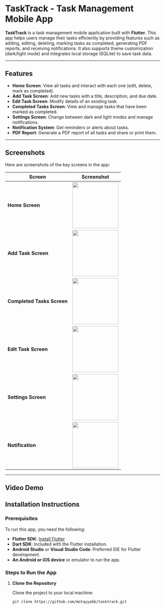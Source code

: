# TaskTrack - Task Management Mobile App

**TaskTrack** is a task management mobile application built with **Flutter**. This app helps users manage their tasks efficiently by providing features such as adding, editing, deleting, marking tasks as completed, generating PDF reports, and receiving notifications. It also supports theme customization (dark/light mode) and integrates local storage (SQLite) to save task data.

---

## Features

- **Home Screen**: View all tasks and interact with each one (edit, delete, mark as completed).
- **Add Task Screen**: Add new tasks with a title, description, and due date.
- **Edit Task Screen**: Modify details of an existing task.
- **Completed Tasks Screen**: View and manage tasks that have been marked as completed.
- **Settings Screen**: Change between dark and light modes and manage notifications.
- **Notification System**: Get reminders or alerts about tasks.
- **PDF Report**: Generate a PDF report of all tasks and share or print them.

---

## Screenshots

Here are screenshots of the key screens in the app:

| **Screen**               | **Screenshot**                           |
|--------------------------|------------------------------------------|
| **Home Screen**           | <img src="https://github.com/user-attachments/assets/e4de2584-ee36-433f-b90b-fed06637ad3a" width="150" height="150"> |
| **Add Task Screen**       | <img src="https://github.com/user-attachments/assets/e3aff5e3-82d6-4672-b05b-5d4cc08627d4" width="150" height="150"> |
| **Completed Tasks Screen**| <img src="https://github.com/user-attachments/assets/56b5edc8-dbb8-4220-86f3-39a9ba6b9cca" width="150" height="150"> |
| **Edit Task Screen**      | <img src="https://github.com/user-attachments/assets/c012d2de-86be-4b2c-ad5d-903860210bcd" width="150" height="150"> |
| **Settings Screen**       | <img src="https://github.com/user-attachments/assets/b4f059e8-1841-49fb-b9d8-d54f8d994d7d" width="150" height="150"> |
| **Notification**          | <img src="https://github.com/user-attachments/assets/98235a5f-1d28-41b4-99e8-71221e7023be" width="150" height="150"> |


---
## Video Demo

## Installation Instructions

### Prerequisites

To run this app, you need the following:
- **Flutter SDK**: [Install Flutter](https://flutter.dev/docs/get-started/install)
- **Dart SDK**: Included with the Flutter installation.
- **Android Studio** or **Visual Studio Code**: Preferred IDE for Flutter development.
- **An Android or iOS device** or emulator to run the app.

### Steps to Run the App

1. **Clone the Repository**

   Clone the project to your local machine:
   ```bash
   git clone https://github.com/motayyabb/tasktrack.git
